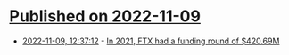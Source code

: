 # [Published on 2022-11-09](index.md)

* [2022-11-09, 12:37:12](https://news.ycombinator.com/item?id=33530674) - [In 2021, FTX had a funding round of $420.69M](https://www.coindesk.com/business/2021/10/21/ftx-raises-420690000/)
